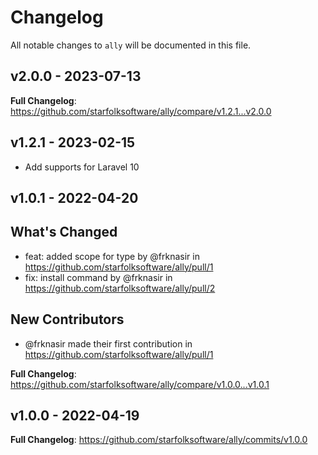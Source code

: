 # Changelog

All notable changes to `ally` will be documented in this file.

## v2.0.0 - 2023-07-13

**Full Changelog**: https://github.com/starfolksoftware/ally/compare/v1.2.1...v2.0.0

## v1.2.1 - 2023-02-15

- Add supports for Laravel 10

## v1.0.1 - 2022-04-20

## What's Changed

- feat: added scope for type by @frknasir in https://github.com/starfolksoftware/ally/pull/1
- fix: install command by @frknasir in https://github.com/starfolksoftware/ally/pull/2

## New Contributors

- @frknasir made their first contribution in https://github.com/starfolksoftware/ally/pull/1

**Full Changelog**: https://github.com/starfolksoftware/ally/compare/v1.0.0...v1.0.1

## v1.0.0 - 2022-04-19

**Full Changelog**: https://github.com/starfolksoftware/ally/commits/v1.0.0
